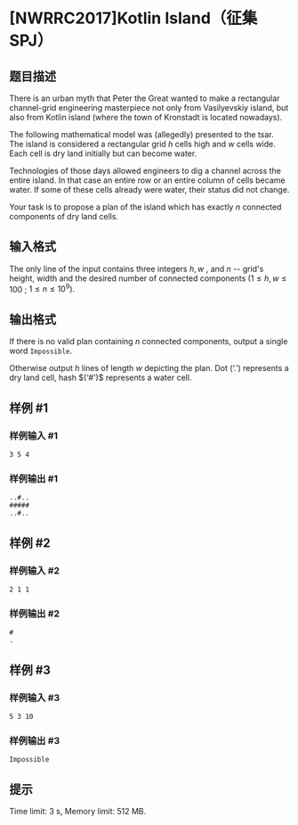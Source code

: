 # [NWRRC2017]Kotlin Island（征集SPJ）

## 题目描述



There is an urban myth that Peter the Great wanted to make a rectangular channel-grid engineering masterpiece not only from Vasilyevskiy island, but also from Kotlin island (where the town of Kronstadt is located nowadays).

The following mathematical model was (allegedly) presented to the tsar. The island is considered a rectangular grid $h$ cells high and $w$ cells wide. Each cell is dry land initially but can become water.

Technologies of those days allowed engineers to dig a channel across the entire island. In that case an entire row or an entire column of cells became water. If some of these cells already were water, their status did not change.

Your task is to propose a plan of the island which has exactly $n$ connected components of dry land cells.



## 输入格式



The only line of the input contains three integers $h , w$ , and $n$ -- grid's height, width and the desired number of connected components $(1 \le h , w \le 100$ ; $1 \le n \le 10^{9}).$



## 输出格式



If there is no valid plan containing $n$ connected components, output a single word `Impossible`.

Otherwise output $h$ lines of length $w$ depicting the plan. Dot $(‘. ')$ represents a dry land cell, hash $(‘#')$ represents a water cell.



## 样例 #1

### 样例输入 #1
```
3 5 4
```

### 样例输出 #1

```
..#..
#####
..#..
```

## 样例 #2

### 样例输入 #2
```
2 1 1
```

### 样例输出 #2

```
#
.
```

## 样例 #3

### 样例输入 #3
```
5 3 10
```

### 样例输出 #3

```
Impossible
```

## 提示

Time limit: 3 s, Memory limit: 512 MB. 


